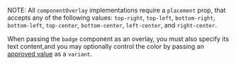 NOTE: All `componentOverlay` implementations require a `placement` prop, that accepts any of the following values: `top-right`, `top-left`, `bottom-right`, `bottom-left`, `top-center`, `bottom-center`, `left-center`, and `right-center`.

When passing the `badge` component as an overlay, you must also specify its text content,and you may optionally control the color by passing an [approved value](https://playbook.powerapp.cloud/kits/badge#colors) as a `variant`.